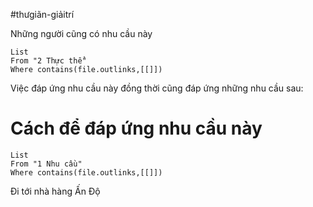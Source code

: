 #thưgiãn-giảitrí 

Những người cũng có nhu cầu này
```dataview
List
From "2 Thực thể" 
Where contains(file.outlinks,[[]]) 
```

Việc đáp ứng nhu cầu này đồng thời cũng đáp ứng những nhu cầu sau:

# Cách để đáp ứng nhu cầu này
```dataview
List
From "1 Nhu cầu" 
Where contains(file.outlinks,[[]])
```
Đi tới nhà hàng Ấn Độ